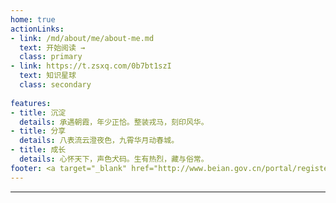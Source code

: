 ```yaml
---
home: true
actionLinks:
- link: /md/about/me/about-me.md
  text: 开始阅读 →
  class: primary
- link: https://t.zsxq.com/0b7bt1szI
  text: 知识星球
  class: secondary  
  
features:
- title: 沉淀
  details: 承遇朝霞，年少正恰。整装戎马，刻印风华。
- title: 分享
  details: 八表流云澄夜色，九霄华月动春城。
- title: 成长
  details: 心怀天下，声色犬码。生有热烈，藏与俗常。
footer: <a target="_blank" href="http://www.beian.gov.cn/portal/registerSystemInfo?recordcode=11030102010881" style="display:inline-block;text-decoration:none;height:20px;line-height:20px;"><img src="http://118.31.168.234/assets/images/sys/beian.png" style="float:left;"/><p style="float:left;height:20px;line-height:20px;margin-top:5px; color:#939393;">京公网安备 *****号</p></a> | GPL Licensed | Copyright © 2019 Tom哥，All rights reserved. 
---
```


---


                                                                                                                                                                                                   
